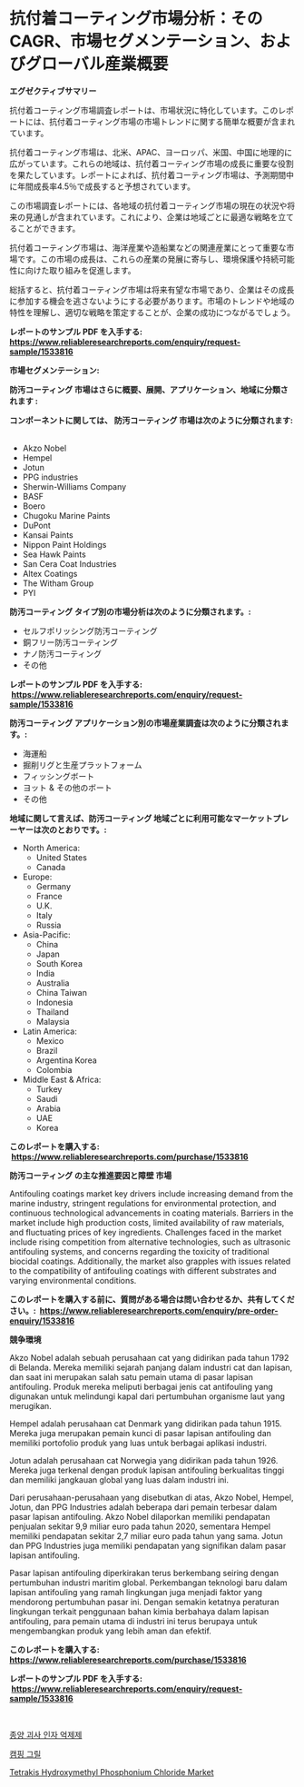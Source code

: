 <p><h1>抗付着コーティング市場分析：そのCAGR、市場セグメンテーション、およびグローバル産業概要</h1></p><p><strong>エグゼクティブサマリー</strong></p>
<p><p>抗付着コーティング市場調査レポートは、市場状況に特化しています。このレポートには、抗付着コーティング市場の市場トレンドに関する簡単な概要が含まれています。</p><p>抗付着コーティング市場は、北米、APAC、ヨーロッパ、米国、中国に地理的に広がっています。これらの地域は、抗付着コーティング市場の成長に重要な役割を果たしています。レポートによれば、抗付着コーティング市場は、予測期間中に年間成長率4.5％で成長すると予想されています。</p><p>この市場調査レポートには、各地域の抗付着コーティング市場の現在の状況や将来の見通しが含まれています。これにより、企業は地域ごとに最適な戦略を立てることができます。</p><p>抗付着コーティング市場は、海洋産業や造船業などの関連産業にとって重要な市場です。この市場の成長は、これらの産業の発展に寄与し、環境保護や持続可能性に向けた取り組みを促進します。</p><p>総括すると、抗付着コーティング市場は将来有望な市場であり、企業はその成長に参加する機会を逃さないようにする必要があります。市場のトレンドや地域の特性を理解し、適切な戦略を策定することが、企業の成功につながるでしょう。</p></p>
<p><strong>レポートのサンプル PDF を入手する: <a href="https://www.reliableresearchreports.com/enquiry/request-sample/1533816">https://www.reliableresearchreports.com/enquiry/request-sample/1533816</a></strong></p>
<p><strong>市場セグメンテーション:</strong></p>
<p><strong> 防汚コーティング 市場はさらに概要、展開、アプリケーション、地域に分類されます :</strong></p>
<p><strong>コンポーネントに関しては、 防汚コーティング 市場は次のように分類されます: &nbsp;</strong></p>
<p><ul><li>Akzo Nobel</li><li>Hempel</li><li>Jotun</li><li>PPG industries</li><li>Sherwin-Williams Company</li><li>BASF</li><li>Boero</li><li>Chugoku Marine Paints</li><li>DuPont</li><li>Kansai Paints</li><li>Nippon Paint Holdings</li><li>Sea Hawk Paints</li><li>San Cera Coat Industries</li><li>Altex Coatings</li><li>The Witham Group</li><li>PYI</li></ul></p>
<p><strong> 防汚コーティング タイプ別の市場分析は次のように分類されます。:</strong></p>
<p><ul><li>セルフポリッシング防汚コーティング</li><li>銅フリー防汚コーティング</li><li>ナノ防汚コーティング</li><li>その他</li></ul></p>
<p><strong>レポートのサンプル PDF を入手する: &nbsp;<a href="https://www.reliableresearchreports.com/enquiry/request-sample/1533816">https://www.reliableresearchreports.com/enquiry/request-sample/1533816</a></strong></p>
<p><strong> 防汚コーティング アプリケーション別の市場産業調査は次のように分類されます。:</strong></p>
<p><ul><li>海運船</li><li>掘削リグと生産プラットフォーム</li><li>フィッシングボート</li><li>ヨット & その他のボート</li><li>その他</li></ul></p>
<p><strong>地域に関して言えば、防汚コーティング 地域ごとに利用可能なマーケットプレーヤーは次のとおりです。:</strong></p>
<p><ul>
    <li>
        North America:
        <ul>
            <li>United States</li>
            <li>Canada</li>
        </ul>
    </li>
    <li>
        Europe:
        <ul>
            <li>Germany</li>
            <li>France</li>
            <li>U.K.</li>
            <li>Italy</li>
            <li>Russia</li>
        </ul>
    </li>
    <li>
        Asia-Pacific:
        <ul>
            <li>China</li>
            <li>Japan</li>
            <li>South Korea</li>
            <li>India</li>
            <li>Australia</li>
            <li>China Taiwan</li>
            <li>Indonesia</li>
            <li>Thailand</li>
            <li>Malaysia</li>
        </ul>
    </li>
    <li>
        Latin America:
        <ul>
            <li>Mexico</li>
            <li>Brazil</li>
            <li>Argentina Korea</li>
            <li>Colombia</li>
        </ul>
    </li>
    <li>
        Middle East & Africa:
        <ul>
            <li>Turkey</li>
            <li>Saudi</li>
            <li>Arabia</li>
            <li>UAE</li>
            <li>Korea</li>
        </ul>
    </li>
    </ul></p>
<p><strong>このレポートを購入する: &nbsp;<a href="https://www.reliableresearchreports.com/purchase/1533816">https://www.reliableresearchreports.com/purchase/1533816</a></strong></p>
<p><strong>防汚コーティング の主な推進要因と障壁 市場</strong></p>
<p><p>Antifouling coatings market key drivers include increasing demand from the marine industry, stringent regulations for environmental protection, and continuous technological advancements in coating materials. Barriers in the market include high production costs, limited availability of raw materials, and fluctuating prices of key ingredients. Challenges faced in the market include rising competition from alternative technologies, such as ultrasonic antifouling systems, and concerns regarding the toxicity of traditional biocidal coatings. Additionally, the market also grapples with issues related to the compatibility of antifouling coatings with different substrates and varying environmental conditions.</p></p>
<p><strong>このレポートを購入する前に、質問がある場合は問い合わせるか、共有してください。:&nbsp; <a href="https://www.reliableresearchreports.com/enquiry/pre-order-enquiry/1533816">https://www.reliableresearchreports.com/enquiry/pre-order-enquiry/1533816</a></strong></p>
<p><strong>競争環境</strong></p>
<p><p>Akzo Nobel adalah sebuah perusahaan cat yang didirikan pada tahun 1792 di Belanda. Mereka memiliki sejarah panjang dalam industri cat dan lapisan, dan saat ini merupakan salah satu pemain utama di pasar lapisan antifouling. Produk mereka meliputi berbagai jenis cat antifouling yang digunakan untuk melindungi kapal dari pertumbuhan organisme laut yang merugikan.</p><p>Hempel adalah perusahaan cat Denmark yang didirikan pada tahun 1915. Mereka juga merupakan pemain kunci di pasar lapisan antifouling dan memiliki portofolio produk yang luas untuk berbagai aplikasi industri.</p><p>Jotun adalah perusahaan cat Norwegia yang didirikan pada tahun 1926. Mereka juga terkenal dengan produk lapisan antifouling berkualitas tinggi dan memiliki jangkauan global yang luas dalam industri ini.</p><p>Dari perusahaan-perusahaan yang disebutkan di atas, Akzo Nobel, Hempel, Jotun, dan PPG Industries adalah beberapa dari pemain terbesar dalam pasar lapisan antifouling. Akzo Nobel dilaporkan memiliki pendapatan penjualan sekitar 9,9 miliar euro pada tahun 2020, sementara Hempel memiliki pendapatan sekitar 2,7 miliar euro pada tahun yang sama. Jotun dan PPG Industries juga memiliki pendapatan yang signifikan dalam pasar lapisan antifouling.</p><p>Pasar lapisan antifouling diperkirakan terus berkembang seiring dengan pertumbuhan industri maritim global. Perkembangan teknologi baru dalam lapisan antifouling yang ramah lingkungan juga menjadi faktor yang mendorong pertumbuhan pasar ini. Dengan semakin ketatnya peraturan lingkungan terkait penggunaan bahan kimia berbahaya dalam lapisan antifouling, para pemain utama di industri ini terus berupaya untuk mengembangkan produk yang lebih aman dan efektif.</p></p>
<p><strong>このレポートを購入する: &nbsp; <a href="https://www.reliableresearchreports.com/purchase/1533816">https://www.reliableresearchreports.com/purchase/1533816</a></strong></p>
<p><strong>レポートのサンプル PDF を入手する: &nbsp;<a href="https://www.reliableresearchreports.com/enquiry/request-sample/1533816">https://www.reliableresearchreports.com/enquiry/request-sample/1533816</a></strong><strong></strong></p>
<p>&nbsp;</p>
<p><p><a href="https://medium.com/@carolynurton5656/%EC%A2%85%EC%96%91-%ED%87%B4%ED%96%89-%EC%9D%B8%EC%9E%90-%EC%96%B5%EC%A0%9C%EC%A0%9C-%EC%8B%9C%EC%9E%A5-%EA%B7%9C%EB%AA%A8-%EC%8B%9C%EC%9E%A5-%EC%A0%84%EB%A7%9D-%EB%B0%8F-%EC%8B%9C%EC%9E%A5-%EC%98%88%EC%B8%A1-2024%EB%85%84%EB%B6%80%ED%84%B0-2031%EB%85%84%EA%B9%8C%EC%A7%80-959c2a8ecaa6">종양 괴사 인자 억제제</a></p><p><a href="https://medium.com/@bud567768/%EB%94%94%EC%BD%94%EB%94%A9-%EC%BA%A0%ED%95%91-%EA%B7%B8%EB%A6%B4-%EC%8B%9C%EC%9E%A5-%EC%A7%80%ED%91%9C-%EC%8B%9C%EC%9E%A5-%EC%A0%90%EC%9C%A0%EC%9C%A8-%EC%B6%94%EC%9D%B4-%EB%B0%8F-%EC%84%B1%EC%9E%A5-%EC%96%91%EC%8B%9D-f6ec333b799d">캠핑 그릴</a></p><p><a href="https://silk-columnist-571.notion.site/Tetrakis-Hydroxymethyl-Phosphonium-Chloride-Market-Offer-Valuable-Insights-into-Market-Size-Market--96920da99c7c49d88af186fface3034a">Tetrakis Hydroxymethyl Phosphonium Chloride Market</a></p></p>